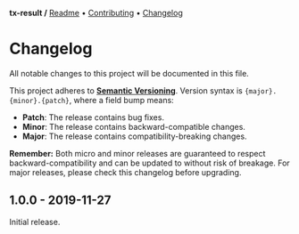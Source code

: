 **tx-result /**
[Readme](https://cosmic.plus/#view:js-tx-result)
• [Contributing](https://cosmic.plus/#view:js-tx-result/CONTRIBUTING)
• [Changelog](https://cosmic.plus/#view:js-tx-result/CHANGELOG)

# Changelog

All notable changes to this project will be documented in this file.

This project adheres to **[Semantic
Versioning](https://semver.org/spec/v2.0.0.html)**. Version syntax is
`{major}.{minor}.{patch}`, where a field bump means:

- **Patch**: The release contains bug fixes.
- **Minor**: The release contains backward-compatible changes.
- **Major**: The release contains compatibility-breaking changes.

**Remember:** Both micro and minor releases are guaranteed to respect
backward-compatibility and can be updated to without risk of breakage. For major
releases, please check this changelog before upgrading.

## 1.0.0 - 2019-11-27

Initial release.
